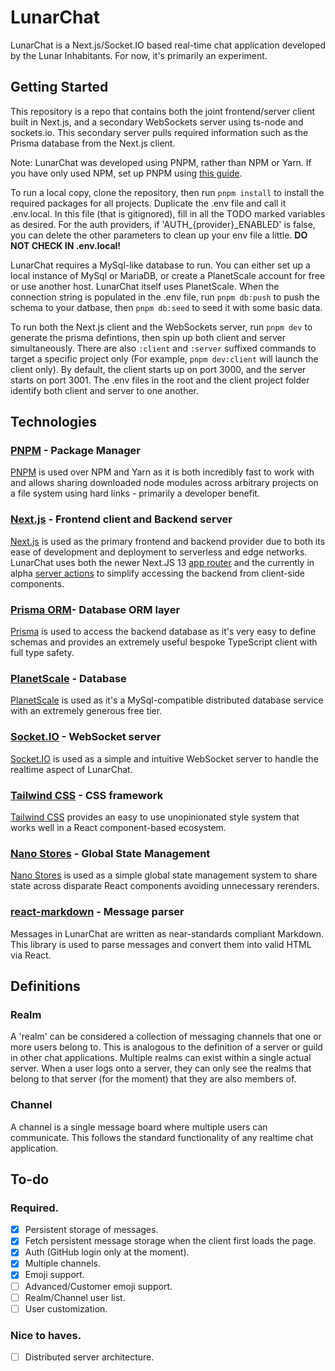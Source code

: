 # LunarChat

LunarChat is a Next.js/Socket.IO based real-time chat application developed by the Lunar Inhabitants. For now, it's primarily an experiment.

## Getting Started

This repository is a repo that contains both the joint frontend/server client built in Next.js, and a secondary WebSockets server using ts-node and sockets.io. This secondary server pulls required information such as the Prisma database from the Next.js client. 

Note: LunarChat was developed using PNPM, rather than NPM or Yarn. If you have only used NPM, set up PNPM using [this guide](https://pnpm.io/installation#using-corepack).

To run a local copy, clone the repository, then run `pnpm install` to install the required packages for all projects. Duplicate the .env file and call it .env.local. In this file (that is gitignored), fill in all the TODO marked variables as desired. For the auth providers, if 'AUTH_{provider}_ENABLED' is false, you can delete the other parameters to clean up your env file a little. **DO NOT CHECK IN .env.local!**

LunarChat requires a MySql-like database to run. You can either set up a local instance of MySql or MariaDB, or create a PlanetScale account for free or use another host. LunarChat itself uses PlanetScale. When the connection string is populated in the .env file, run `pnpm db:push` to push the schema to your datbase, then `pnpm db:seed` to seed it with some basic data.

To run both the Next.js client and the WebSockets server, run `pnpm dev` to generate the prisma defintions, then spin up both client and server simultaneously. There are also `:client` and `:server` suffixed commands to target a specific project only (For example, `pnpm dev:client` will launch the client only). By default, the client starts up on port 3000, and the server starts on port 3001. The .env files in the root and the client project folder identify both client and server to one another.

## Technologies

### [PNPM](https://pnpm.io/) - Package Manager

[PNPM](https://pnpm.io/) is used over NPM and Yarn as it is both incredibly fast to work with and allows sharing downloaded node modules across arbitrary projects on a file system using hard links - primarily a developer benefit.

### [Next.js](https://nextjs.org/) - Frontend client and Backend server

[Next.js](https://nextjs.org/) is used as the primary frontend and backend provider due to both its ease of development and deployment to serverless and edge networks. LunarChat uses both the newer Next.JS 13 [app router](https://nextjs.org/docs/app/building-your-application/routing) and the currently in alpha [server actions](https://nextjs.org/docs/app/building-your-application/data-fetching/server-actions) to simplify accessing the backend from client-side components.

### [Prisma ORM](https://www.prisma.io/)- Database ORM layer

[Prisma](https://www.prisma.io/) is used to access the backend database as it's very easy to define schemas and provides an extremely useful bespoke TypeScript client with full type safety.

### [PlanetScale](https://planetscale.com/) - Database

[PlanetScale](https://planetscale.com/) is used as it's a MySql-compatible distributed database service with an extremely generous free tier.

### [Socket.IO](https://socket.io/) - WebSocket server

[Socket.IO](https://socket.io/) is used as a simple and intuitive WebSocket server to handle the realtime aspect of LunarChat.

### [Tailwind CSS](https://tailwindcss.com/) - CSS framework

[Tailwind CSS](https://tailwindcss.com/) provides an easy to use unopinionated style system that works well in a React component-based ecosystem.

### [Nano Stores](https://github.com/nanostores/nanostores) - Global State Management

[Nano Stores](https://github.com/nanostores/nanostores) is used as a simple global state management system to share state across disparate React components avoiding unnecessary rerenders.

### [react-markdown](https://github.com/remarkjs/react-markdown) - Message parser

Messages in LunarChat are written as near-standards compliant Markdown. This library is used to parse messages and convert them into valid HTML via React.

## Definitions

### Realm

A 'realm' can be considered a collection of messaging channels that one or more users belong to. This is analogous to the definition of a server or guild in other chat applications. Multiple realms can exist within a single actual server. When a user logs onto a server, they can only see the realms that belong to that server (for the moment) that they are also members of.

### Channel

A channel is a single message board where multiple users can communicate. This follows the standard functionality of any realtime chat application.

## To-do

### Required.

- [x] Persistent storage of messages.
- [x] Fetch persistent message storage when the client first loads the page.
- [x] Auth (GitHub login only at the moment).
- [x] Multiple channels.
- [x] Emoji support.
- [ ] Advanced/Customer emoji support.
- [ ] Realm/Channel user list.
- [ ] User customization.

### Nice to haves.

- [ ] Distributed server architecture.

